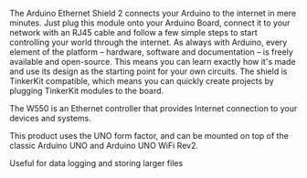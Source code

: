 <FeatureDescription>


The Arduino Ethernet Shield 2 connects your Arduino to the internet in mere minutes. Just plug this module onto your Arduino Board, connect it to your network with an RJ45 cable and follow a few simple steps to start controlling your world through the internet. As always with Arduino, every element of the platform – hardware, software and documentation – is freely available and open-source. This means you can learn exactly how it's made and use its design as the starting point for your own circuits. The shield is TinkerKit compatible, which means you can quickly create projects by plugging TinkerKit modules to the board.

</FeatureDescription>

<FeatureList>

<Feature title="W5500" image="communication">

The W550 is an Ethernet controller that provides Internet connection to your devices and systems.

<FeatureLink title="Datasheet" url="http://wizwiki.net/wiki/lib/exe/fetch.php?media=products:w5500:w5500_ds_v106e_141230.pdf" download blank/>
</Feature>

<Feature title="UNO Form Factor" image="uno-form-factor">

This product uses the UNO form factor, and can be mounted on top of the classic Arduino UNO and Arduino UNO WiFi Rev2.

</Feature>

<Feature title="Micro SD Card slot" image="file-icon">

Useful for data logging and storing larger files

</Feature>

</FeatureList>